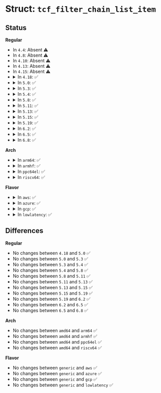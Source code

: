 # Struct: <code>tcf_filter_chain_list_item</code>

## Status
<b>Regular</b>
<ul>
<li>
In <code>4.4</code>: Absent ⚠️
</li>
<li>
In <code>4.8</code>: Absent ⚠️
</li>
<li>
In <code>4.10</code>: Absent ⚠️
</li>
<li>
In <code>4.13</code>: Absent ⚠️
</li>
<li>
In <code>4.15</code>: Absent ⚠️
</li>
<li>
<details>
<summary>In <code>4.18</code>: ✅</summary>

```c
struct tcf_filter_chain_list_item {
    struct list_head list;
    tcf_chain_head_change_t *chain_head_change;
    void *chain_head_change_priv;
};
```
</details>
</li>
<li>
<details>
<summary>In <code>5.0</code>: ✅</summary>

```c
struct tcf_filter_chain_list_item {
    struct list_head list;
    tcf_chain_head_change_t *chain_head_change;
    void *chain_head_change_priv;
};
```
</details>
</li>
<li>
<details>
<summary>In <code>5.3</code>: ✅</summary>

```c
struct tcf_filter_chain_list_item {
    struct list_head list;
    tcf_chain_head_change_t *chain_head_change;
    void *chain_head_change_priv;
};
```
</details>
</li>
<li>
<details>
<summary>In <code>5.4</code>: ✅</summary>

```c
struct tcf_filter_chain_list_item {
    struct list_head list;
    tcf_chain_head_change_t *chain_head_change;
    void *chain_head_change_priv;
};
```
</details>
</li>
<li>
<details>
<summary>In <code>5.8</code>: ✅</summary>

```c
struct tcf_filter_chain_list_item {
    struct list_head list;
    tcf_chain_head_change_t *chain_head_change;
    void *chain_head_change_priv;
};
```
</details>
</li>
<li>
<details>
<summary>In <code>5.11</code>: ✅</summary>

```c
struct tcf_filter_chain_list_item {
    struct list_head list;
    tcf_chain_head_change_t *chain_head_change;
    void *chain_head_change_priv;
};
```
</details>
</li>
<li>
<details>
<summary>In <code>5.13</code>: ✅</summary>

```c
struct tcf_filter_chain_list_item {
    struct list_head list;
    tcf_chain_head_change_t *chain_head_change;
    void *chain_head_change_priv;
};
```
</details>
</li>
<li>
<details>
<summary>In <code>5.15</code>: ✅</summary>

```c
struct tcf_filter_chain_list_item {
    struct list_head list;
    tcf_chain_head_change_t *chain_head_change;
    void *chain_head_change_priv;
};
```
</details>
</li>
<li>
<details>
<summary>In <code>5.19</code>: ✅</summary>

```c
struct tcf_filter_chain_list_item {
    struct list_head list;
    tcf_chain_head_change_t *chain_head_change;
    void *chain_head_change_priv;
};
```
</details>
</li>
<li>
<details>
<summary>In <code>6.2</code>: ✅</summary>

```c
struct tcf_filter_chain_list_item {
    struct list_head list;
    tcf_chain_head_change_t *chain_head_change;
    void *chain_head_change_priv;
};
```
</details>
</li>
<li>
<details>
<summary>In <code>6.5</code>: ✅</summary>

```c
struct tcf_filter_chain_list_item {
    struct list_head list;
    tcf_chain_head_change_t *chain_head_change;
    void *chain_head_change_priv;
};
```
</details>
</li>
<li>
<details>
<summary>In <code>6.8</code>: ✅</summary>

```c
struct tcf_filter_chain_list_item {
    struct list_head list;
    tcf_chain_head_change_t *chain_head_change;
    void *chain_head_change_priv;
};
```
</details>
</li>
</ul>
<b>Arch</b>
<ul>
<li>
<details>
<summary>In <code>arm64</code>: ✅</summary>

```c
struct tcf_filter_chain_list_item {
    struct list_head list;
    tcf_chain_head_change_t *chain_head_change;
    void *chain_head_change_priv;
};
```
</details>
</li>
<li>
<details>
<summary>In <code>armhf</code>: ✅</summary>

```c
struct tcf_filter_chain_list_item {
    struct list_head list;
    tcf_chain_head_change_t *chain_head_change;
    void *chain_head_change_priv;
};
```
</details>
</li>
<li>
<details>
<summary>In <code>ppc64el</code>: ✅</summary>

```c
struct tcf_filter_chain_list_item {
    struct list_head list;
    tcf_chain_head_change_t *chain_head_change;
    void *chain_head_change_priv;
};
```
</details>
</li>
<li>
<details>
<summary>In <code>riscv64</code>: ✅</summary>

```c
struct tcf_filter_chain_list_item {
    struct list_head list;
    tcf_chain_head_change_t *chain_head_change;
    void *chain_head_change_priv;
};
```
</details>
</li>
</ul>
<b>Flavor</b>
<ul>
<li>
<details>
<summary>In <code>aws</code>: ✅</summary>

```c
struct tcf_filter_chain_list_item {
    struct list_head list;
    tcf_chain_head_change_t *chain_head_change;
    void *chain_head_change_priv;
};
```
</details>
</li>
<li>
<details>
<summary>In <code>azure</code>: ✅</summary>

```c
struct tcf_filter_chain_list_item {
    struct list_head list;
    tcf_chain_head_change_t *chain_head_change;
    void *chain_head_change_priv;
};
```
</details>
</li>
<li>
<details>
<summary>In <code>gcp</code>: ✅</summary>

```c
struct tcf_filter_chain_list_item {
    struct list_head list;
    tcf_chain_head_change_t *chain_head_change;
    void *chain_head_change_priv;
};
```
</details>
</li>
<li>
<details>
<summary>In <code>lowlatency</code>: ✅</summary>

```c
struct tcf_filter_chain_list_item {
    struct list_head list;
    tcf_chain_head_change_t *chain_head_change;
    void *chain_head_change_priv;
};
```
</details>
</li>
</ul>

## Differences
<b>Regular</b>
<ul>
<li>
No changes between <code>4.18</code> and <code>5.0</code> ✅
</li>
<li>
No changes between <code>5.0</code> and <code>5.3</code> ✅
</li>
<li>
No changes between <code>5.3</code> and <code>5.4</code> ✅
</li>
<li>
No changes between <code>5.4</code> and <code>5.8</code> ✅
</li>
<li>
No changes between <code>5.8</code> and <code>5.11</code> ✅
</li>
<li>
No changes between <code>5.11</code> and <code>5.13</code> ✅
</li>
<li>
No changes between <code>5.13</code> and <code>5.15</code> ✅
</li>
<li>
No changes between <code>5.15</code> and <code>5.19</code> ✅
</li>
<li>
No changes between <code>5.19</code> and <code>6.2</code> ✅
</li>
<li>
No changes between <code>6.2</code> and <code>6.5</code> ✅
</li>
<li>
No changes between <code>6.5</code> and <code>6.8</code> ✅
</li>
</ul>
<b>Arch</b>
<ul>
<li>
No changes between <code>amd64</code> and <code>arm64</code> ✅
</li>
<li>
No changes between <code>amd64</code> and <code>armhf</code> ✅
</li>
<li>
No changes between <code>amd64</code> and <code>ppc64el</code> ✅
</li>
<li>
No changes between <code>amd64</code> and <code>riscv64</code> ✅
</li>
</ul>
<b>Flavor</b>
<ul>
<li>
No changes between <code>generic</code> and <code>aws</code> ✅
</li>
<li>
No changes between <code>generic</code> and <code>azure</code> ✅
</li>
<li>
No changes between <code>generic</code> and <code>gcp</code> ✅
</li>
<li>
No changes between <code>generic</code> and <code>lowlatency</code> ✅
</li>
</ul>
